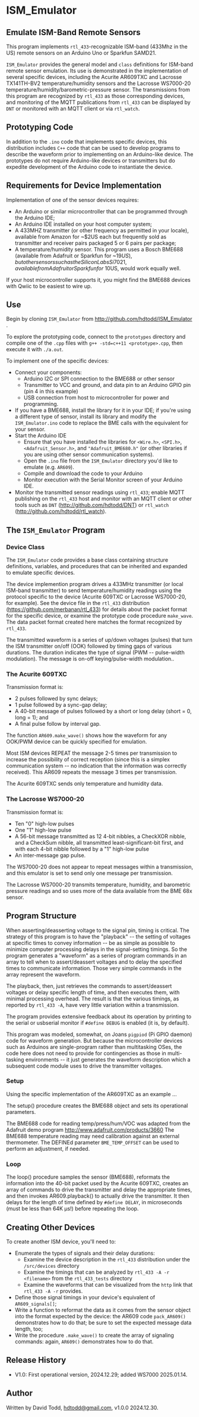 # ISM_Emulator
## Emulate ISM-Band Remote Sensors

This program implements `rtl_433`-recognizable ISM-band (433Mhz in the US) remote sensors on an Arduino Uno or Sparkfun SAMD21.

`ISM_Emulator` provides the general model and `class` definitions for ISM-band remote sensor emulation.  Its use is demonstrated in the implementation of several specific devices, including the Acurite AR609TXC and Lacrosse TX141TH-BV2 temperature/humidity sensors and the Lacrosse WS7000-20 temperature/humidity/barometric-pressure sensor.  The transmissions from this program are recognized by `rtl_433` as those corresponding devices, and monitoring of the MQTT publications from `rtl_433` can be displayed by `DNT` or monitored with an MQTT client or via `rtl_watch`.

## Prototyping Code

In addition to the `.ino` code that implements specific devices, this distribution includes `C++` code that can be used to develop programs to describe the waveform prior to implementing on an Arduino-like device.  The prototypes do not require Arduino-like devices or transmitters but do expedite development of the Arduino code to instantiate the device.

## Requirements for Device Implementation

Implementation of one of the sensor devices requires:

* An Arduino or similar microcontroller that can be programmed through the Arduino IDE;
* An Arduino IDE installed on your host computer system;
* A 433MHZ transmitter (or other frequency as permitted in your locale), available from Amazon for ~$2US each but frequently sold as transmitter and receiver pairs packaged 5 or 6 pairs per package; 
* A temperature/humidity sensor.  This program uses a Bosch BME688 (available from Adafruit or Sparkfun for ~$19US), but other sensors such as the Silicon Labs Si7021, available from Adafruit or Sparkfun for ~$10US, would work equally well.

If your host microcontroller supports it, you might find the BME688 devices with Qwiic to be easiest to wire up.

## Use

Begin by cloning `ISM_Emulator` from http://github.com/hdtodd/ISM_Emulator .

To explore the prototyping code, connect to the `prototypes` directory and compile one of the `.cpp` files with `g++ -std=c++11 <prototype>.cpp`, then execute it with `./a.out`.

To implement one of the specific devices:

* Connect your components:
	* Arduino I2C or SPI connection to the BME688 or other sensor
	* Transmitter to VCC and ground, and data pin to an Arduino GPIO pin (pin 4 in this example)
	* USB connection from host to microcontroller for power and programming.
* If you have a BME688, install the library for it in your IDE; if you're using a different type of sensor, install its library and modify the `ISM_Emulator.ino` code to replace the BME calls with the equivalent for your sensor.
* Start the Arduino IDE
  	* Ensure that you have installed the libraries for `<Wire.h>`, `<SPI.h>`, `<Adafruit_Sensor.h>`, and `"Adafruit_BME680.h"` (or other libraries if you are using other sensor communication systems).
	* Open the `.ino` file from the `ISM_Emulator` directory you'd like to emulate (e.g. `AR609`).
	* Compile and download the code to your Arduino
	* Monitor execution with the Serial Monitor screen of your Arduino IDE.
* Monitor the transmitted sensor readings using `rtl_433`; enable MQTT publishing on the `rtl_433` host and monitor with an MQTT client or other tools such as `DNT` (http://github.com/hdtodd/DNT) or `rtl_watch` (http://github.com/hdtodd/rtl_watch).

## The `ISM_Emulator` Program

### Device Class

The `ISM_Emulator` code provides a base class containing structure definitions, variables, and procedures that can be inherited and expanded to emulate specific devices.

The device implemention program drives a 433MHz transmitter (or local ISM-band transmitter) to send temperature/humidity readings using the protocol specific to the device (Acurite 609TXC or Lacrosse WS7000-20, for example).  See the device file in the `rtl_433` distribution (https://github.com/merbanan/rtl_433) for details about the packet format for the specific device, or examine the prototype code procedure `make_wave`.  The data packet format created here matches the format recognized by `rtl_433`.

The transmitted waveform is a series of up/down voltages (pulses) that turn the ISM transmitter on/off (OOK) followed by timing gaps of various durations.  The duration indicates the type of signal (PWM -- pulse-width modulation).  The message is on-off keying/pulse-width modulation..

### The Acurite 609TXC

Transmission format is:

* 2 pulses followed by sync delays;
* 1 pulse followed by a sync-gap delay; 
* A 40-bit message of pulses followed by a short or long delay (short = 0, long = 1); and
* A final pulse follow by interval gap.

The function `AR609.make_wave()` shows how the waveform for any OOK/PWM device can be quickly specified for emulation.

Most ISM devices REPEAT the message 2-5 times per transmission to increase the possibility of correct reception (since this is a simplex communication system -- no indication that the information was correctly received).  This AR609 repeats the message 3 times per transmission.

The Acurite 609TXC sends only temperature and humidity data.

### The Lacrosse WS7000-20

Transmission format is:

* Ten "0" high-low pulses
* One "1" high-low pulse
* A 56-bit message transmitted as 12 4-bit nibbles, a CheckXOR nibble, and a CheckSum nibble, all transmitted least-significant-bit first, and with each 4-bit nibble followed by a "1" high-low pulse
* An inter-message gap pulse.

The WS7000-20 does not appear to repeat messages within a transmission, and this emulator is set to send only one message per transmission.

The Lacrosse WS7000-20 transmits temperature, humidity, and barometric pressure readings and so uses more of the data available from the BME 68x sensor.

## Program Structure

When asserting/deasserting voltage to the signal pin, timing is critical.  The strategy of this program is to have the "playback" -- the setting of voltages at specific times to convey information -- be as simple as possible to minimize computer processing delays in the signal-setting timings.  So the program generates a "waveform" as a series of program commands in an array to tell when to assert/deassert voltages and to delay the specified times to communicate information.  Those very simple commands in the array represent the waveform.

The playback, then, just retrieves the commands to assert/deassert voltages or delay specific length of time, and then executes them, with minimal processing overhead.  The result is that the various timings, as reported by `rtl_433 -A`, have very little variation within a transmission.

The program provides extensive feedback about its operation by printing to the serial or usbserial monitor if `#define DEBUG` is enabled (it is, by default).

This program was modeled, somewhat, on Joans `pigpiod` (Pi GPIO daemon) code for waveform generation.  But because the microcontroller devices such as Arduinos are single-program rather than multitasking OSes, the code here does not need to provide for contingencies as those in multi-tasking environments -- it just generates the waveform description which a subsequent code module uses to drive the transmitter voltages.

### Setup

Using the specific implementation of the AR609TXC as an example ...

The setup() procedure creates the BME688 object and sets its operational parameters.

The BME688 code for reading temp/press/hum/VOC was adapted from the Adafruit demo program http://www.adafruit.com/products/3660
The BME688 temperature reading may need calibration against an external thermometer.  The DEFINEd parameter `BME_TEMP_OFFSET` can be used to perform an adjustment, if needed.

### Loop
The loop() procedure samples the sensor (BME688), reformats the information into the 40-bit packet used by the Acurite 609TXC, creates an array of commands to drive the transmitter and delay the appropriate times, and then invokes AR609.playback() to actually drive the transmitter.  It then delays for the length of time defined by `#define DELAY`, in microseconds (must be less than 64K µs!) before repeating the loop.

## Creating Other Devices
To create another ISM device, you'll need to:
*  Enumerate the types of signals and their delay durations:
	*  Examine the device description in the `rtl_433` distribution under the `/src/devices` directory
	*  Examine the timings that can be analyzed by `rtl_433 -A -r <filename>` from the `rtl_433_tests` directory
	*  Examine the waveforms that can be visualized from the `http` link that `rtl_433 -A -r` provides.
*  Define those signal timings in your device's equivalent of `AR609_signals[]`; 
*  Write a function to reformat the data as it comes from the sensor object into the format expected by the device: the AR609 code `pack_AR609()` demonstrates how to do that; be sure to set the expected message data length, too;
*  Write the procedure `.make_wave()` to create the array of signaling commands: again, `AR609()` demonstrates how to do that.

## Release History

*  V1.0: First operational version, 2024.12.29; added WS7000 2025.01.14.

## Author
Written by David Todd, hdtodd@gmail.com, v1.0.0 2024.12.30.

